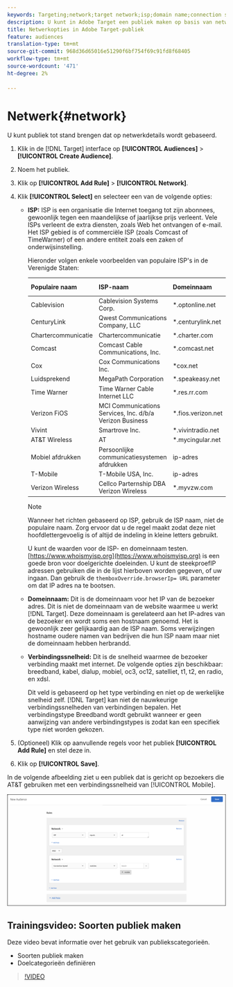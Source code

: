 ```yaml
---
keywords: Targeting;network;target network;isp;domain name;connection speed;target isp;target domain name;target connection speed
description: U kunt in Adobe Target een publiek maken op basis van netwerkgegevens.
title: Netwerkopties in Adobe Target-publiek
feature: audiences
translation-type: tm+mt
source-git-commit: 968d36d65016e51290f6bf754f69c91fd8f68405
workflow-type: tm+mt
source-wordcount: '471'
ht-degree: 2%

---
```



# Netwerk{#network}

U kunt publiek tot stand brengen dat op netwerkdetails wordt gebaseerd.

1. Klik in de [!DNL Target] interface op **[!UICONTROL Audiences]** > **[!UICONTROL Create Audience]**.
1. Noem het publiek.
1. Klik op **[!UICONTROL Add Rule]** > **[!UICONTROL Network]**.
1. Klik **[!UICONTROL Select]** en selecteer een van de volgende opties:

   * **ISP:** ISP is een organisatie die Internet toegang tot zijn abonnees, gewoonlijk tegen een maandelijkse of jaarlijkse prijs verleent. Vele ISPs verleent de extra diensten, zoals Web het ontvangen of e-mail. Het ISP gebied is of commerciële ISP (zoals Comcast of TimeWarner) of een andere entiteit zoals een zaken of onderwijsinstelling.

      Hieronder volgen enkele voorbeelden van populaire ISP&#39;s in de Verenigde Staten:

      | Populaire naam | ISP-naam | Domeinnaam | Voorbeeld-IP-adres |
      |---|---|---|---|
      | Cablevision | Cablevision Systems Corp. | *.optonline.net | 68.196.130.239 |
      | CenturyLink | Qwest Communications Company, LLC | *.centurylink.net | 64.40.65.0 |
      | Chartercommunicatie | Chartercommunicatie | *.charter.com | 71.85.225.124 |
      | Comcast | Comcast Cable Communications, Inc. | *.comcast.net | 76.27.24.28 |
      | Cox | Cox Communications Inc. | *cox.net | 68.224.174.22 |
      | Luidsprekend | MegaPath Corporation | *.speakeasy.net | 66.93.240.0 |
      | Time Warner | Time Warner Cable Internet LLC | *.res.rr.com | 72.229.28.185 |
      | Verizon FiOS | MCI Communications Services, Inc. d/b/a Verizon Business | *.fios.verizon.net | 173.68.112.34 |
      | Vivint | Smartrove Inc. | *.vivintradio.net | 170.72.26.105 |
      | AT&amp;T Wireless | AT | *.mycingular.net |  |
      | Mobiel afdrukken | Persoonlijke communicatiesystemen afdrukken | ip-adres |  |
      | T-Mobile | T-Mobile USA, Inc. | ip-adres | 208.54.86.0 |
      | Verizon Wireless | Cellco Parternship DBA Verizon Wireless | *.myvzw.com | 70.195.74.199 |

      >[!NOTE]
      >
      >Wanneer het richten gebaseerd op ISP, gebruik de ISP naam, niet de populaire naam. Zorg ervoor dat u de regel maakt zodat deze niet hoofdlettergevoelig is of altijd de indeling in kleine letters gebruikt.

      U kunt de waarden voor de ISP- en domeinnaam testen. [https://www.whoismyisp.org](https://www.whoismyisp.org) is een goede bron voor doelgerichte doeleinden. U kunt de steekproefIP adressen gebruiken die in de lijst hierboven worden gegeven, of uw ingaan. Dan gebruik de `themboxOverride.browserIp= URL` parameter om dat IP adres na te bootsen.

   * **Domeinnaam:** Dit is de domeinnaam voor het IP van de bezoeker adres. Dit is niet de domeinnaam van de website waarmee u werkt [!DNL Target]. Deze domeinnaam is gerelateerd aan het IP-adres van de bezoeker en wordt soms een hostnaam genoemd. Het is gewoonlijk zeer gelijkaardig aan de ISP naam. Soms verwijzingen hostname oudere namen van bedrijven die hun ISP naam maar niet de domeinnaam hebben herbrandd.
   * **Verbindingssnelheid:** Dit is de snelheid waarmee de bezoeker verbinding maakt met internet. De volgende opties zijn beschikbaar: breedband, kabel, dialup, mobiel, oc3, oc12, satelliet, t1, t2, en radio, en xdsl.

      Dit veld is gebaseerd op het type verbinding en niet op de werkelijke snelheid zelf. [!DNL Target] kan niet de nauwkeurige verbindingssnelheden van verbindingen bepalen. Het verbindingstype Breedband wordt gebruikt wanneer er geen aanwijzing van andere verbindingstypes is zodat kan een specifiek type niet worden gekozen.

1. (Optioneel) Klik op aanvullende regels voor het publiek **[!UICONTROL Add Rule]** en stel deze in.
1. Klik op **[!UICONTROL Save]**.

In de volgende afbeelding ziet u een publiek dat is gericht op bezoekers die AT&amp;T gebruiken met een verbindingssnelheid van [!UICONTROL Mobile].

![Netwerkdoel](assets/target_network.png)

## Trainingsvideo: Soorten publiek maken

Deze video bevat informatie over het gebruik van publiekscategorieën.

* Soorten publiek maken
* Doelcategorieën definiëren

>[!VIDEO](https://video.tv.adobe.com/v/17392)